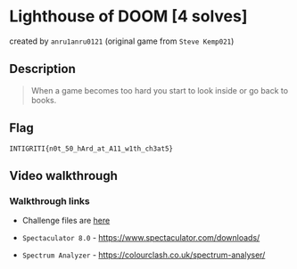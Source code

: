 # Lighthouse of DOOM [4 solves]
created by `anru1anru0121` (original game from `Steve Kemp021`)

## Description

> When a game becomes too hard you start to look inside or go back to books.

## Flag

`INTIGRITI{n0t_50_hArd_at_A11_w1th_ch3at5} `

## Video walkthrough



### Walkthrough links

* Challenge files are [here](./Challenge%20files/lihouse.zip)

* `Spectaculator 8.0` - https://www.spectaculator.com/downloads/

* `Spectrum Analyzer` - https://colourclash.co.uk/spectrum-analyser/